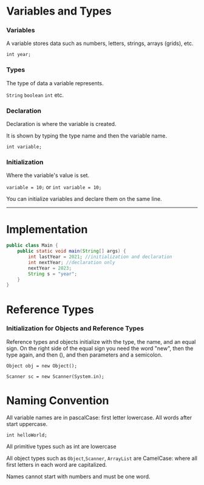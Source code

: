 # Variables and Types

### Variables

A variable stores data such as numbers, letters, strings, arrays (grids), etc. 

`int year;`

### Types

The type of data a variable represents.

`String` `boolean` `int` etc.

### Declaration

Declaration is where the variable is created. 

It is shown by typing the type name and then the variable name. 

`int variable;`

### Initialization

Where the variable's value is set.

`variable = 10;` or
`int variable = 10;`

You can initialize variables and declare them on the same line.

---

# Implementation

```java
public class Main {
    public static void main(String[] args) {
        int lastYear = 2021; //initialization and declaration
        int nextYear; //declaration only
        nextYear = 2023; 
        String s = "year";
    }
}
```

# Reference Types

### Initialization for Objects and Reference Types

Reference types and objects initialize with the type, the name, and an 
equal sign. On the right side of the equal sign you need the word "new", then the
type again, and then (), and then parameters and a semicolon. 

`Object obj = new Object();`

`Scanner sc = new Scanner(System.in);`

# Naming Convention

All variable names are in pascalCase: first letter lowercase. All words after
start uppercase. 

`int helloWorld;`

All primitive types such as int are lowercase

All object types such as `Object`,`Scanner`, `ArrayList` are CamelCase: where all first letters
in each word are capitalized.

Names cannot start with numbers and must be one word.

